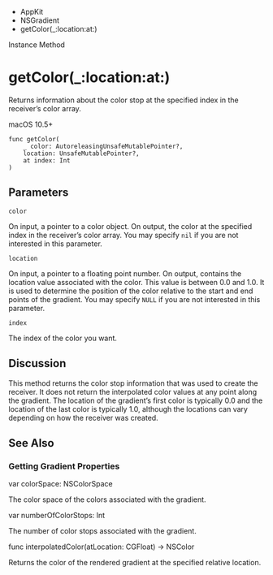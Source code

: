 

- AppKit
- NSGradient
-  getColor(\_:location:at:) 

Instance Method

# getColor(\_:location:at:)

Returns information about the color stop at the specified index in the receiver’s color array.

macOS 10.5+

``` source
func getColor(
    _ color: AutoreleasingUnsafeMutablePointer?,
    location: UnsafeMutablePointer?,
    at index: Int
)
```

## Parameters 

`color`  

On input, a pointer to a color object. On output, the color at the specified index in the receiver’s color array. You may specify `nil` if you are not interested in this parameter.

`location`  

On input, a pointer to a floating point number. On output, contains the location value associated with the color. This value is between 0.0 and 1.0. It is used to determine the position of the color relative to the start and end points of the gradient. You may specify `NULL` if you are not interested in this parameter.

`index`  

The index of the color you want.

## Discussion

This method returns the color stop information that was used to create the receiver. It does not return the interpolated color values at any point along the gradient. The location of the gradient’s first color is typically 0.0 and the location of the last color is typically 1.0, although the locations can vary depending on how the receiver was created.

## See Also

### Getting Gradient Properties

var colorSpace: NSColorSpace

The color space of the colors associated with the gradient.

var numberOfColorStops: Int

The number of color stops associated with the gradient.

func interpolatedColor(atLocation: CGFloat) -> NSColor

Returns the color of the rendered gradient at the specified relative location.

